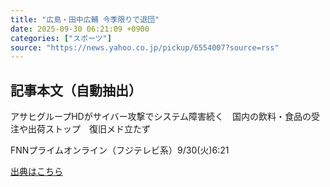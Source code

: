 ```yaml
---
title: "広島・田中広輔 今季限りで退団"
date: 2025-09-30 06:21:09 +0900
categories: ["スポーツ"]
source: "https://news.yahoo.co.jp/pickup/6554007?source=rss"
---
```


## 記事本文（自動抽出）
<div><div class="sc-1t7ra5j-6 hhriyT"><p class="sc-1t7ra5j-7 casbUp">アサヒグループHDがサイバー攻撃でシステム障害続く　国内の飲料・食品の受注や出荷ストップ　復旧メド立たず</p><p class="sc-1t7ra5j-8 bVxZvL"><span class="sc-1t7ra5j-9 dIJJqB">FNNプライムオンライン（フジテレビ系）</span><time><span class="sc-1t7ra5j-10 cfHAOL">9/30(火)</span><span class="sc-1t7ra5j-10 cfHAOL">6:21</span></time></p></div></div>

[出典はこちら](https://news.yahoo.co.jp/pickup/6554007?source=rss)

